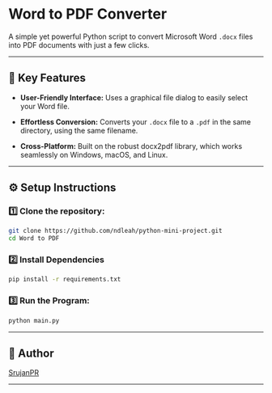 # Word to PDF Converter

A simple yet powerful Python script to convert Microsoft Word `.docx` files into PDF documents with just a few clicks.

---

## 🎯 Key Features

- **User-Friendly Interface:** Uses a graphical file dialog to easily select your Word file.

- **Effortless Conversion:** Converts your `.docx` file to a `.pdf` in the same directory, using the same filename.

- **Cross-Platform:** Built on the robust docx2pdf library, which works seamlessly on Windows, macOS, and Linux.

---

## ⚙️ Setup Instructions

### 1️⃣ Clone the repository:
   ```bash
   git clone https://github.com/ndleah/python-mini-project.git
   cd Word to PDF
   ```

### 2️⃣ Install Dependencies

```bash
pip install -r requirements.txt
```

### 3️⃣ Run the Program:

```bash
python main.py
```

---


## 🤖 Author

[SrujanPR](https://github.com/SrujanPR)

---
